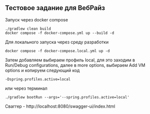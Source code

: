## Тестовое задание для ВебРайз
Запуск через docker compose 
```
./gradlew clean build
docker compose -f docker-compose.yml up --build -d
```
Для локального запуска через среду разработки
```
docker compose -f docker-compose.local.yml up -d
```
Затем добавляем выбираем профиль local, для это заходим в Run/Debug configurations, далее в more options, выбираем Add VM options и копируем следующий код
```
-Dspring.profiles.active=local
```
или через терминал
```
./gradlew bootRun --args='--spring.profiles.active=local'
```
Сваггер - http://localhost:8080/swagger-ui/index.html